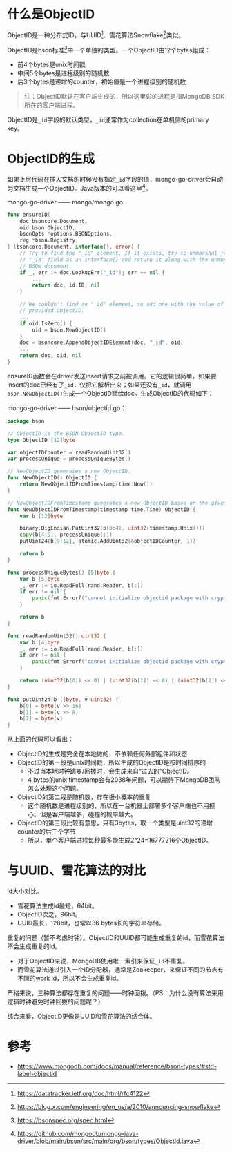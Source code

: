 

# 什么是ObjectID

ObjectID是一种分布式ID，与UUID[^1]、雪花算法Snowflake[^2]类似。

ObjectID是bson标准[^3]中一个单独的类型。一个ObjectID由12个bytes组成：
- 前4个bytes是unix时间戳
- 中间5个bytes是进程级别的随机数
- 后3个bytes是递增的counter，初始值是一个进程级别的随机数

> 注：ObjectID默认在客户端生成的，所以这里说的进程是指MongoDB SDK所在的客户端进程。

ObjectID是`_id`字段的默认类型，`_id`通常作为collection在单机侧的primary key。

# ObjectID的生成

如果上层代码在插入文档的时候没有指定`_id`字段的值，mongo-go-driver会自动为文档生成一个ObjectID。Java版本的可以看这里[^5]。

mongo-go-driver —— mongo/mongo.go: 
```go
func ensureID(
	doc bsoncore.Document,
	oid bson.ObjectID,
	bsonOpts *options.BSONOptions,
	reg *bson.Registry,
) (bsoncore.Document, interface{}, error) {
	// Try to find the "_id" element. If it exists, try to unmarshal just the
	// "_id" field as an interface{} and return it along with the unmodified
	// BSON document.
	if _, err := doc.LookupErr("_id"); err == nil {
		...
		return doc, id.ID, nil
	}

	// We couldn't find an "_id" element, so add one with the value of the
	// provided ObjectID.
	...
	if oid.IsZero() {
		oid = bson.NewObjectID()
	}
	doc = bsoncore.AppendObjectIDElement(doc, "_id", oid)
	...
	return doc, oid, nil
}
```
ensureID函数会在driver发送insert请求之前被调用。它的逻辑很简单，如果要insert的doc已经有了`_id`，仅把它解析出来；如果还没有`_id`，就调用`bson.NewObjectID()`生成一个ObjectID赋给doc。生成ObjectID的代码如下：

mongo-go-driver —— bson/objectid.go：
```go
package bson

// ObjectID is the BSON ObjectID type.
type ObjectID [12]byte

var objectIDCounter = readRandomUint32()
var processUnique = processUniqueBytes()

// NewObjectID generates a new ObjectID.
func NewObjectID() ObjectID {
	return NewObjectIDFromTimestamp(time.Now())
}

// NewObjectIDFromTimestamp generates a new ObjectID based on the given time.
func NewObjectIDFromTimestamp(timestamp time.Time) ObjectID {
	var b [12]byte 

	binary.BigEndian.PutUint32(b[0:4], uint32(timestamp.Unix()))
	copy(b[4:9], processUnique[:])
	putUint24(b[9:12], atomic.AddUint32(&objectIDCounter, 1))

	return b
}

func processUniqueBytes() [5]byte {
	var b [5]byte
	_, err := io.ReadFull(rand.Reader, b[:])
	if err != nil {
		panic(fmt.Errorf("cannot initialize objectid package with crypto.rand.Reader: %w", err))
	}

	return b
}

func readRandomUint32() uint32 {
	var b [4]byte
	_, err := io.ReadFull(rand.Reader, b[:])
	if err != nil {
		panic(fmt.Errorf("cannot initialize objectid package with crypto.rand.Reader: %w", err))
	}

	return (uint32(b[0]) << 0) | (uint32(b[1]) << 8) | (uint32(b[2]) << 16) | (uint32(b[3]) << 24)
}

func putUint24(b []byte, v uint32) {
	b[0] = byte(v >> 16)
	b[1] = byte(v >> 8)
	b[2] = byte(v)
}
```

从上面的代码可以看出：
- ObjectID的生成是完全在本地做的，不依赖任何外部组件和状态
- ObjectID的第一段是unix时间戳，所以生成的ObjectID是按时间排序的
	- 不过当本地时钟跳变/回拨时，会生成来自“过去的”ObjectID。
	- 4 bytes的unix timestamp会有2038年问题，可以期待下MongoDB团队怎么处理这个问题。
- ObjectID的第二段是随机数，存在极小概率的重复
	- 这个随机数是进程级别的，所以在一台机器上部署多个客户端也不用担心。但是客户端越多，碰撞的概率越大。
- ObjectID的第三段比较有意思，只有3bytes，取一个类型是uint32的递增counter的后三个字节
	- 所以，单个客户端进程每秒最多能生成2^24=16777216个ObjectID。


# 与UUID、雪花算法的对比

id大小对比。
- 雪花算法生成id最短，64bit。
- ObjectID次之，96bit。
- UUID最长，128bit，也常以36 bytes长的字符串存储。

重复的问题（暂不考虑时钟）。ObjectID和UUID都可能生成重复的id，而雪花算法不会生成重复的id。
- 对于ObjectID来说，MongoDB使用唯一索引来保证`_id`不重复。
- 而雪花算法通过引入一个ID分配器，通常是Zookeeper，来保证不同的节点有不同的work id，所以不会生成重复id。

严格来说，三种算法都存在重复的问题——时钟回拨。（PS：为什么没有算法采用逻辑时钟避免时钟回拨的问题呢？）

综合来看，ObjectID更像是UUID和雪花算法的结合体。

# 参考

- https://www.mongodb.com/docs/manual/reference/bson-types/#std-label-objectid


 [^3]: https://bsonspec.org/spec.html
 [^2]: https://blog.x.com/engineering/en_us/a/2010/announcing-snowflake
 [^1]: https://datatracker.ietf.org/doc/html/rfc4122
 [^5]: https://github.com/mongodb/mongo-java-driver/blob/main/bson/src/main/org/bson/types/ObjectId.java

